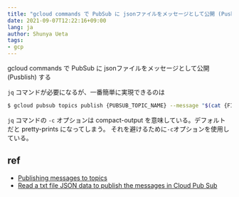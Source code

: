 ```yaml
---
title: "gcloud commands で PubSub に jsonファイルをメッセージとして公開 (Pusblish) する"
date: 2021-09-07T12:22:16+09:00
lang: ja
author: Shunya Ueta
tags:
- gcp
---
```


gcloud commands で PubSub に jsonファイルをメッセージとして公開 (Pusblish) する

`jq` コマンドが必要になるが、一番簡単に実現できるのは

```bash
$ gcloud pubsub topics publish {PUBSUB_TOPIC_NAME} --message "$(cat {FILE_NAME} | jq -c)"
```

`jq` コマンドの `-c` オプションは compact-output を意味している。デフォルトだと pretty-prints になってしまう。
それを避けるために`-c`オプションを使用している。

## ref

- [Publishing messages to topics](https://cloud.google.com/pubsub/docs/publisher)
- [Read a txt file JSON data to publish the messages in Cloud Pub Sub](https://stackoverflow.com/questions/55513746/read-a-txt-file-json-data-to-publish-the-messages-in-cloud-pub-sub)
